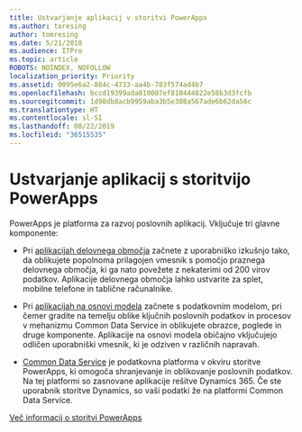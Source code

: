 ```yaml
---
title: Ustvarjanje aplikacij v storitvi PowerApps
ms.author: toresing
author: tomresing
ms.date: 5/21/2018
ms.audience: ITPro
ms.topic: article
ROBOTS: NOINDEX, NOFOLLOW
localization_priority: Priority
ms.assetid: 0095e6a2-884c-4733-aa4b-783f574ad4b7
ms.openlocfilehash: bccd19399ada810007ef810444822e58b3d3fcfb
ms.sourcegitcommit: 1d98db8acb9959aba3b5e308a567ade6b62da56c
ms.translationtype: HT
ms.contentlocale: sl-SI
ms.lasthandoff: 08/22/2019
ms.locfileid: "36515535"
---
```

# <a name="create-apps-with-powerapps"></a>Ustvarjanje aplikacij s storitvijo PowerApps

PowerApps je platforma za razvoj poslovnih aplikacij. Vključuje tri glavne komponente: 
  
- Pri [aplikacijah delovnega območja](https://go.microsoft.com/fwlink/?linkid=874495) začnete z uporabniško izkušnjo tako, da oblikujete popolnoma prilagojen vmesnik s pomočjo praznega delovnega območja, ki ga nato povežete z nekaterimi od 200 virov podatkov. Aplikacije delovnega območja lahko ustvarite za splet, mobilne telefone in tablične računalnike. 
    
- Pri [aplikacijah na osnovi modela](https://go.microsoft.com/fwlink/?linkid=874496) začnete s podatkovnim modelom, pri čemer gradite na temelju oblike ključnih poslovnih podatkov in procesov v mehanizmu Common Data Service in oblikujete obrazce, poglede in druge komponente. Aplikacije na osnovi modela običajno vključujejo odličen uporabniški vmesnik, ki je odziven v različnih napravah. 
    
- [Common Data Service](https://go.microsoft.com/fwlink/?linkid=874497) je podatkovna platforma v okviru storitve PowerApps, ki omogoča shranjevanje in oblikovanje poslovnih podatkov. Na tej platformi so zasnovane aplikacije rešitve Dynamics 365. Če ste uporabnik storitve Dynamics, so vaši podatki že na platformi Common Data Service. 
    
[Več informacij o storitvi PowerApps](https://go.microsoft.com/fwlink/?linkid=874498)
  

